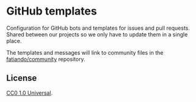 # GitHub templates

Configuration for GitHub bots and templates for issues and pull requests.
Shared between our projects so we only have to update them in a single place.

The templates and messages will link to community files in the
[fatiando/community](https://github.com/fatiando/community) repository.

## License

[CC0 1.0 Universal](LICENSE).
